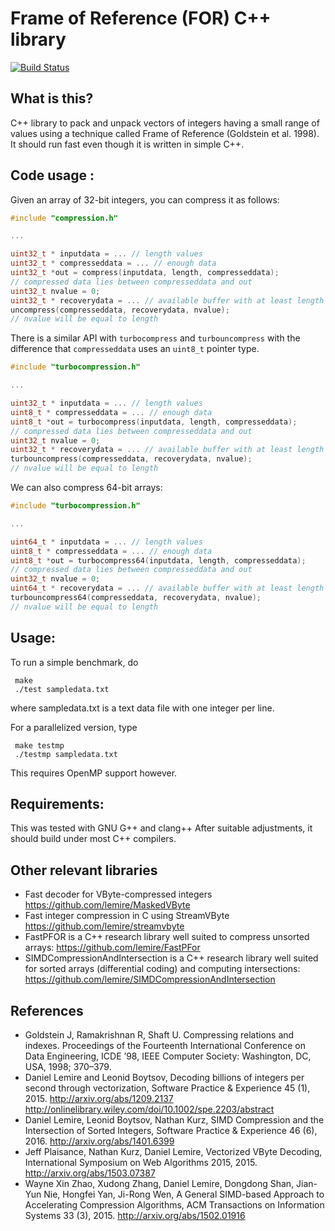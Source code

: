 # Frame of Reference (FOR) C++ library
[![Build Status](https://travis-ci.org/lemire/FrameOfReference.png)](https://travis-ci.org/lemire/FrameOfReference)

## What is this?

C++ library to pack and unpack vectors of integers having a small
range of values using a technique called Frame of Reference (Goldstein et al. 1998). 
It should run fast even though it is written in simple C++.

## Code usage :

Given an array of 32-bit integers, you can compress it as follows:

```C
#include "compression.h"

...

uint32_t * inputdata = ... // length values
uint32_t * compresseddata = ... // enough data
uint32_t *out = compress(inputdata, length, compresseddata);
// compressed data lies between compresseddata and out
uint32_t nvalue = 0;
uint32_t * recoverydata = ... // available buffer with at least length elements
uncompress(compresseddata, recoverydata, nvalue);
// nvalue will be equal to length
```

There is a similar API with ``turbocompress`` and ``turbouncompress`` with the difference
that ``compresseddata`` uses an ``uint8_t`` pointer type.

```C
#include "turbocompression.h"

...

uint32_t * inputdata = ... // length values
uint8_t * compresseddata = ... // enough data
uint8_t *out = turbocompress(inputdata, length, compresseddata);
// compressed data lies between compresseddata and out
uint32_t nvalue = 0;
uint32_t * recoverydata = ... // available buffer with at least length elements
turbouncompress(compresseddata, recoverydata, nvalue);
// nvalue will be equal to length
```

We can also compress 64-bit arrays:

```C
#include "turbocompression.h"

...

uint64_t * inputdata = ... // length values
uint8_t * compresseddata = ... // enough data
uint8_t *out = turbocompress64(inputdata, length, compresseddata);
// compressed data lies between compresseddata and out
uint32_t nvalue = 0;
uint64_t * recoverydata = ... // available buffer with at least length elements
turbouncompress64(compresseddata, recoverydata, nvalue);
// nvalue will be equal to length
```

##  Usage:

To run a simple benchmark, do 
     
     make
     ./test sampledata.txt

where sampledata.txt is a text data file with one integer per line.

For a parallelized version, type

     make testmp
     ./testmp sampledata.txt

This requires OpenMP support however.

## Requirements:

This was tested with GNU G++ and clang++ After suitable adjustments, it should
build under most C++ compilers.

## Other relevant libraries

* Fast decoder for VByte-compressed integers https://github.com/lemire/MaskedVByte
* Fast integer compression in C using StreamVByte https://github.com/lemire/streamvbyte
* FastPFOR is a C++ research library well suited to compress unsorted arrays: https://github.com/lemire/FastPFor
* SIMDCompressionAndIntersection is a C++ research library well suited for sorted arrays (differential coding)
and computing intersections: https://github.com/lemire/SIMDCompressionAndIntersection

## References

* Goldstein J, Ramakrishnan R, Shaft U. Compressing relations and indexes. Proceedings of the Fourteenth International Conference on Data Engineering, ICDE ’98, IEEE Computer Society: Washington, DC, USA, 1998; 370–379.
* Daniel Lemire and Leonid Boytsov, Decoding billions of integers per second through vectorization, Software Practice & Experience 45 (1), 2015.  http://arxiv.org/abs/1209.2137 http://onlinelibrary.wiley.com/doi/10.1002/spe.2203/abstract
* Daniel Lemire, Leonid Boytsov, Nathan Kurz, SIMD Compression and the Intersection of Sorted Integers, Software Practice & Experience 46 (6), 2016. http://arxiv.org/abs/1401.6399
* Jeff Plaisance, Nathan Kurz, Daniel Lemire, Vectorized VByte Decoding, International Symposium on Web Algorithms 2015, 2015. http://arxiv.org/abs/1503.07387
* Wayne Xin Zhao, Xudong Zhang, Daniel Lemire, Dongdong Shan, Jian-Yun Nie, Hongfei Yan, Ji-Rong Wen, A General SIMD-based Approach to Accelerating Compression Algorithms, ACM Transactions on Information Systems 33 (3), 2015. http://arxiv.org/abs/1502.01916
